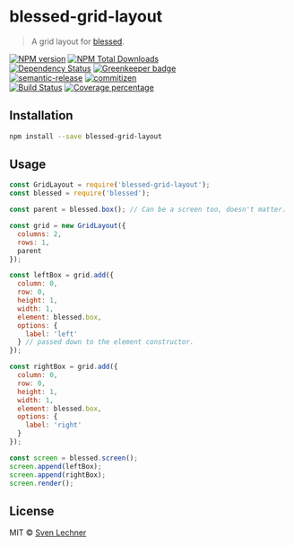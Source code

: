 # blessed-grid-layout

> A grid layout for [blessed](https://github.com/chjj/blessed/).

[![NPM version][npm-image]][npm-url]
[![NPM Total Downloads][npm-dt-image]][npm-url]\
[![Dependency Status][daviddm-image]][daviddm-url]
[![Greenkeeper badge][greenkeeper-image]][greenkeeper-url]\
[![semantic-release][semantic-release-image]][semantic-release-url]
[![commitizen][commitizen-image]][commitizen-url]\
[![Build Status][travis-image]][travis-url]
[![Coverage percentage][coveralls-image]][coveralls-url]

## Installation

```sh
npm install --save blessed-grid-layout
```

## Usage

```js
const GridLayout = require('blessed-grid-layout');
const blessed = require('blessed');

const parent = blessed.box(); // Can be a screen too, doesn't matter.

const grid = new GridLayout({
  columns: 2,
  rows: 1,
  parent
});

const leftBox = grid.add({
  column: 0,
  row: 0,
  height: 1,
  width: 1,
  element: blessed.box,
  options: {
    label: 'left'
  } // passed down to the element constructor.
});

const rightBox = grid.add({
  column: 0,
  row: 0,
  height: 1,
  width: 1,
  element: blessed.box,
  options: {
    label: 'right'
  }
});

const screen = blessed.screen();
screen.append(leftBox);
screen.append(rightBox);
screen.render();
```

## License

MIT © [Sven Lechner](https://zerotask.net)

[npm-image]: https://badge.fury.io/js/blessed-grid-layout.svg
[npm-url]: https://npmjs.org/package/blessed-grid-layout
[npm-dt-image]: https://img.shields.io/npm/dt/blessed-grid-layout.svg 
[travis-image]: https://travis-ci.org/SirWindfield/blessed-grid-layout.svg?branch=master
[travis-url]: https://travis-ci.org/SirWindfield/blessed-grid-layout
[daviddm-image]: https://david-dm.org/SirWindfield/blessed-grid-layout.svg?theme=shields.io
[daviddm-url]: https://david-dm.org/SirWindfield/blessed-grid-layout
[coveralls-image]: https://coveralls.io/repos/SirWindfield/blessed-grid-layout/badge.svg
[coveralls-url]: https://coveralls.io/r/SirWindfield/blessed-grid-layout
[greenkeeper-image]: https://badges.greenkeeper.io/SirWindfield/blessed-grid-layout.svg
[greenkeeper-url]: https://greenkeeper.io/
[semantic-release-image]: https://img.shields.io/badge/%20%20%F0%9F%93%A6%F0%9F%9A%80-semantic--release-e10079.svg
[semantic-release-url]: https://github.com/semantic-release/semantic-release
[commitizen-image]: https://img.shields.io/badge/commitizen-friendly-brightgreen.svg
[commitizen-url]: http://commitizen.github.io/cz-cli/
